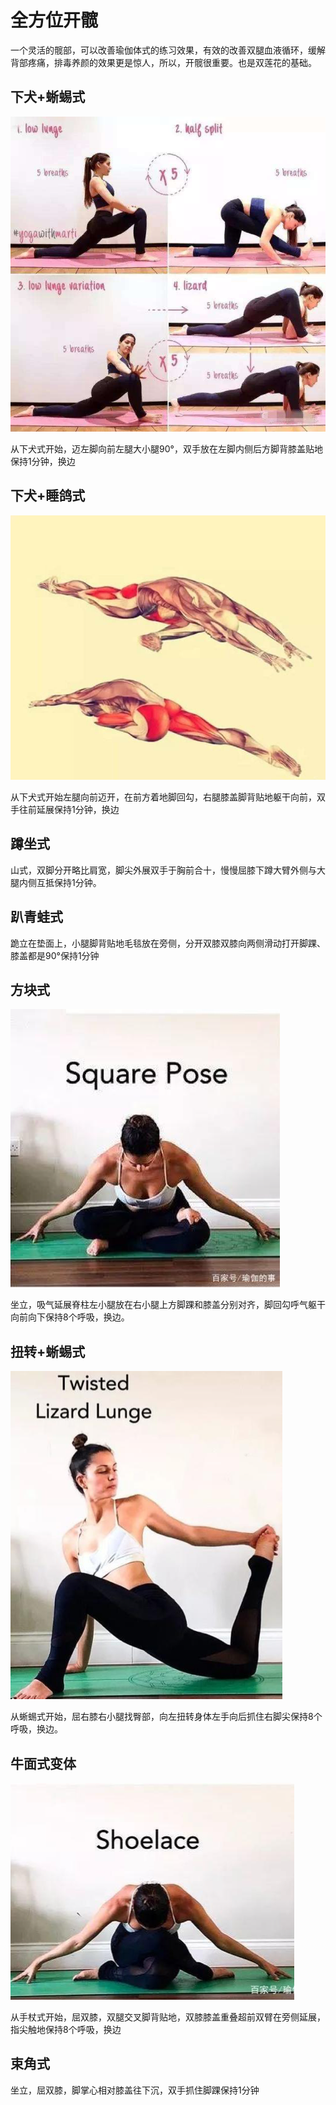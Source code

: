 # 全方位开髋
一个灵活的髋部，可以改善瑜伽体式的练习效果，有效的改善双腿血液循环，缓解背部疼痛，排毒养颜的效果更是惊人，所以，开髋很重要。也是双莲花的基础。

## 下犬+蜥蜴式
![](./image/Utthan-Pristhasana.png)

从下犬式开始，迈左脚向前左腿大小腿90°，双手放在左脚内侧后方脚背膝盖贴地保持1分钟，换边

## 下犬+睡鸽式
![](./image/Pigeon.png)

从下犬式开始左腿向前迈开，在前方着地脚回勾，右腿膝盖脚背贴地躯干向前，双手往前延展保持1分钟，换边

## 蹲坐式
山式，双脚分开略比肩宽，脚尖外展双手于胸前合十，慢慢屈膝下蹲大臂外侧与大腿内侧互抵保持1分钟。

## 趴青蛙式
跪立在垫面上，小腿脚背贴地毛毯放在旁侧，分开双膝双膝向两侧滑动打开脚踝、膝盖都是90°保持1分钟

## 方块式
![](./image/Square-Pose.png) 

坐立，吸气延展脊柱左小腿放在右小腿上方脚踝和膝盖分别对齐，脚回勾呼气躯干向前向下保持8个呼吸，换边。

## 扭转+蜥蜴式
![](./image/Twisted-Lizard-Lunge.png)

从蜥蜴式开始，屈右膝右小腿找臀部，向左扭转身体左手向后抓住右脚尖保持8个呼吸，换边。

## 牛面式变体
![](./image/Shoelace.png)

从手杖式开始，屈双膝，双腿交叉脚背贴地，双膝膝盖重叠超前双臂在旁侧延展，指尖触地保持8个呼吸，换边

## 束角式
坐立，屈双膝，脚掌心相对膝盖往下沉，双手抓住脚踝保持1分钟



